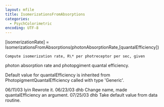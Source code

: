 ```yaml
---
layout: mfile
title: IsomerizationsFromAbsorptions
categories:
  - PsychColorimetric
encoding: UTF-8
---
```


 [isomerizationRate] = IsomerizationsFromAbsorptions(photonAbsorptionRate,[quantalEfficiency])

    Compute isomerization rate, R\* per photreceptor per sec, given
 photon absorption rate and photopgiment quantal efficiency.

 Default value for quantalEfficiency is inherited from PhotopigmentQuantalEfficiency
 called with type 'Generic'.

 06/11/03 lyin      Rewrote it.
 06/23/03 dhb       Change name, made quantalEfficiency an argument.
 07/25/03 dhb    Take default value from data routine.